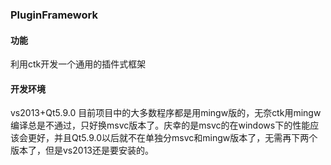 ﻿### PluginFramework
#### 功能
利用ctk开发一个通用的插件式框架
#### 开发环境
vs2013+Qt5.9.0 
目前项目中的大多数程序都是用mingw版的，无奈ctk用mingw编译总是不通过，只好换msvc版本了。庆幸的是msvc的在windows下的性能应该会更好，并且Qt5.9.0以后就不在单独分msvc和mingw版本了，无需再下两个版本了，但是vs2013还是要安装的。